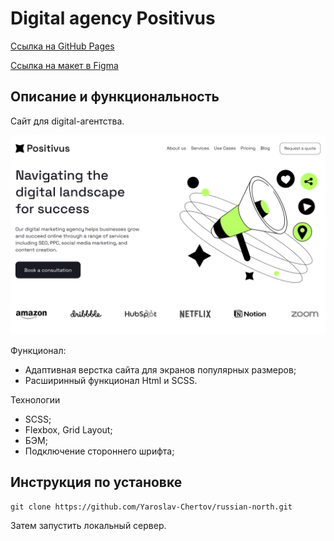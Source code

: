 # Digital agency Positivus

[Ссылка на GitHub Pages](https://yaroslav-chertov.github.io/digital-agency-positivus/)

[Ссылка на макет в Figma](https://www.figma.com/file/iat2ibvjV50PpGlc9v0m9v/Positivus-Landing-Page-Design-(Community)-(Copy)?type=design&node-id=336%3A1596&mode=dev)

## Описание и функциональность

Сайт для digital-агентства.

![](./images/Screenshot.png)

Функционал:

* Адаптивная верстка сайта для экранов популярных размеров;
* Расширинный функционал Html и SCSS.

Технологии

* SCSS;
* Flexbox, Grid Layout;
* БЭМ;
* Подключение стороннего шрифта;

## Инструкция по установке

```
git clone https://github.com/Yaroslav-Chertov/russian-north.git
```

Затем запустить локальный сервер.
